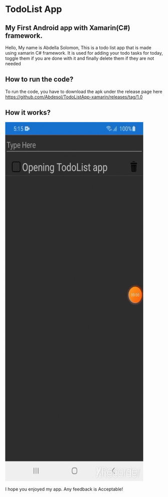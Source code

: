 # TodoList App
## My First Android app with Xamarin(C#) framework.

Hello, My name is Abdella Solomon, This is a todo list app that is made using xamarin C# framework.
It is used for adding your todo tasks for today, toggle them if you are done with it and finally delete them if they are not needed

## How to run the code?
To run the code, you have to download the apk under the release page here https://github.com/Abdesol/TodoListApp-xamarin/releases/tag/1.0

## How it works?
<img src="./demo.gif" width=440px height=1144px> 

I hope you enjoyed my app.
Any feedback is Acceptable!
